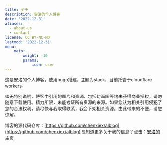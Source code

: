 ```yaml
---
title: 关于
description: 安洛的个人博客
date: '2022-12-31'
aliases:
  - about-us
  - contact
license: CC BY-NC-ND
lastmod: '2022-12-31'
menu:
    main: 
        weight: -10
        params:
            icon: user
---
```


这是安洛的个人博客，使用hugo搭建，主题为stack，目前托管于cloudflare workers。

如无特别说明，博客中引用的图片和资源，包括封面图等均未获得商业授权，请勿随意下载使用。精力所限，未能考证所有资源的来源。如果您认为相关引用侵犯了您的合法权利，请尽快与我取得联系，我会下架相关资源。由此带来的不便，请您谅解。

博客的源代码仓库：[https://github.com/chenxiex/alblog](https://github.com/chenxiex/alblog)
想知道更多关于我的信息？点击：[安洛的主页](https://www.anlor.top/)